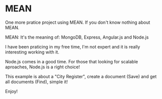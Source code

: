 # MEAN

One more pratice project using MEAN. If you don't know nothing about MEAN.

MEAN: It's the meaning of: MongoDB, Express, Angular.js and Node.js

I have been praticing in my free time, I'm not expert and it is really interesting working with it. 

Node.js comes in a good time. For those that looking for scalable aproaches, Node.js is a right choice!

This example is about a "City Register", create a document (Save) and get all documents (Find), simple it! 

Enjoy!




